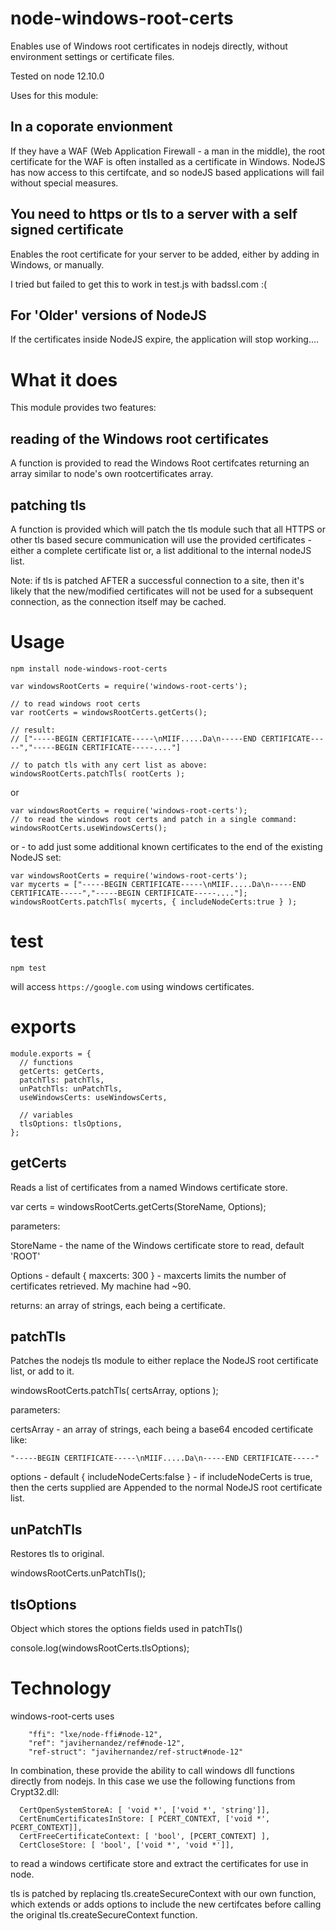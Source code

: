 # node-windows-root-certs

Enables use of Windows root certificates in nodejs directly, without environment settings or certificate files.

Tested on node 12.10.0

Uses for this module:

## In a coporate envionment 

If they have a WAF (Web Application Firewall - a man in the middle), the root certificate for the WAF is often installed as a certificate in Windows.  NodeJS has now access to this certifcate, and so nodeJS based applications will fail without special measures.

## You need to https or tls to a server with a self signed certificate

Enables the root certificate for your server to be added, either by adding in Windows, or manually.

I tried but failed to get this to work in test.js with badssl.com :(

## For 'Older' versions of NodeJS

If the certificates inside NodeJS expire, the application will stop working....


# What it does

This module provides two features:

## reading of the Windows root certificates

A function is provided to read the Windows Root certifcates returning an array similar to node's own rootcertificates array.

## patching tls

A function is provided which will patch the tls module such that all HTTPS or other tls based secure communication will use the provided certificates - either a complete certificate list or, a list additional to the internal nodeJS list.

Note: if tls is patched AFTER a successful connection to a site, then it's likely that the new/modified certificates will not be used for a subsequent connection, as the connection itself may be cached.

# Usage

`npm install node-windows-root-certs`

```
var windowsRootCerts = require('windows-root-certs');

// to read windows root certs
var rootCerts = windowsRootCerts.getCerts();

// result:
// ["-----BEGIN CERTIFICATE-----\nMIIF.....Da\n-----END CERTIFICATE-----","-----BEGIN CERTIFICATE-----...."]

// to patch tls with any cert list as above:
windowsRootCerts.patchTls( rootCerts );
```

or

```
var windowsRootCerts = require('windows-root-certs');
// to read the windows root certs and patch in a single command:
windowsRootCerts.useWindowsCerts();
```

or - to add just some additional known certificates to the end of the existing NodeJS set:

```
var windowsRootCerts = require('windows-root-certs');
var mycerts = ["-----BEGIN CERTIFICATE-----\nMIIF.....Da\n-----END CERTIFICATE-----","-----BEGIN CERTIFICATE-----...."];
windowsRootCerts.patchTls( mycerts, { includeNodeCerts:true } );

```

# test

`npm test`

will access `https://google.com` using windows certificates.


# exports

```
module.exports = {
  // functions
  getCerts: getCerts, 
  patchTls: patchTls,
  unPatchTls: unPatchTls,
  useWindowsCerts: useWindowsCerts,
  
  // variables
  tlsOptions: tlsOptions,
};
```

## getCerts

Reads a list of certificates from a named Windows certificate store.

var certs = windowsRootCerts.getCerts(StoreName, Options);

parameters:

StoreName - the name of the Windows certificate store to read, default 'ROOT'

Options - default { maxcerts: 300 } - maxcerts limits the number of certificates retrieved.  My machine had ~90.

returns: an array of strings, each being a certificate.

## patchTls

Patches the nodejs tls module to either replace the NodeJS root certificate list, or add to it.

windowsRootCerts.patchTls( certsArray, options );

parameters:

certsArray - an array of strings, each being a base64 encoded certificate like:

`"-----BEGIN CERTIFICATE-----\nMIIF.....Da\n-----END CERTIFICATE-----"`

options - default { includeNodeCerts:false } - if includeNodeCerts is true, then the certs supplied are Appended to the normal NodeJS root certificate list.

## unPatchTls

Restores tls to original.

windowsRootCerts.unPatchTls();

## tlsOptions

Object which stores the options fields used in patchTls()

console.log(windowsRootCerts.tlsOptions);


# Technology

windows-root-certs uses 

```
    "ffi": "lxe/node-ffi#node-12",
    "ref": "javihernandez/ref#node-12",
    "ref-struct": "javihernandez/ref-struct#node-12"
```

In combination, these provide the ability to call windows dll functions directly from nodejs.  In this case we use the following functions from Crypt32.dll:


```
  CertOpenSystemStoreA: [ 'void *', ['void *', 'string']],
  CertEnumCertificatesInStore: [ PCERT_CONTEXT, ['void *', PCERT_CONTEXT]],
  CertFreeCertificateContext: [ 'bool', [PCERT_CONTEXT] ],
  CertCloseStore: [ 'bool', ['void *', 'void *']],
```

to read a windows certificate store and extract the certificates for use in node.

tls is patched by replacing tls.createSecureContext with our own function, which extends or adds options to include the new certifcates before calling the original tls.createSecureContext function.
